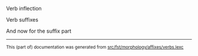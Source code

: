 Verb inflection

Verb suffixes

And now for the suffix part

* * *

<small>This (part of) documentation was generated from [src/fst/morphology/affixes/verbs.lexc](https://github.com/giellalt/lang-chr/blob/main/src/fst/morphology/affixes/verbs.lexc)</small>
